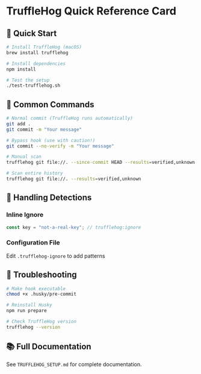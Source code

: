 # TruffleHog Quick Reference Card

## 🚀 Quick Start

```bash
# Install TruffleHog (macOS)
brew install trufflehog

# Install dependencies
npm install

# Test the setup
./test-trufflehog.sh
```

## 📝 Common Commands

```bash
# Normal commit (TruffleHog runs automatically)
git add .
git commit -m "Your message"

# Bypass hook (use with caution!)
git commit --no-verify -m "Your message"

# Manual scan
trufflehog git file://. --since-commit HEAD --results=verified,unknown

# Scan entire history
trufflehog git file://. --results=verified,unknown
```

## 🎯 Handling Detections

### Inline Ignore
```javascript
const key = "not-a-real-key"; // trufflehog:ignore
```

### Configuration File
Edit `.trufflehog-ignore` to add patterns

## 🔧 Troubleshooting

```bash
# Make hook executable
chmod +x .husky/pre-commit

# Reinstall Husky
npm run prepare

# Check TruffleHog version
trufflehog --version
```

## 📚 Full Documentation

See `TRUFFLEHOG_SETUP.md` for complete documentation.
